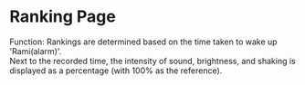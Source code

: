 # Ranking Page

Function: Rankings are determined based on the time taken to wake up 'Rami(alarm)'. <br/>
Next to the recorded time, the intensity of sound, brightness, and shaking is displayed as a percentage (with 100% as the reference).
